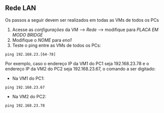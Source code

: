## Rede LAN
Os passos a seguir devem ser realizados em todas as VMs de todos os PCs
1. Acesse as _configurações_ da VM --> _Rede_ --> modifique para *PLACA EM MODO BRIDGE* 
2. Modifique o *NOME* para *eno1*
3. Teste o ping entre as VMs de todos os PCs: 
```
ping 192.168.23.[64-78]
``` 
Por exemplo, caso o endereço IP da VM1 do PC1 seja 192.168.23.78 e o endereço IP da VM2 do PC2 seja 192.168.23.67, o comando a ser digitado:
- Na VM1 do PC1:
```
ping 192.168.23.67
```
- Na VM2 do PC2: 
```
ping 192.168.23.78
```
